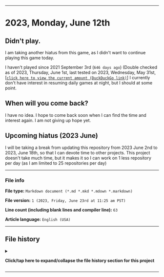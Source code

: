   
***

# 2023, Monday, June 12th

## Didn't play.

I am taking another hiatus from this game, as I didn't want to continue playing this game today.

I haven't played since 2021 September 3rd (`646 days ago`) (Double checked as of 2023, Thursday, June 1st, last tested on 2023, Wednesday, May 31st, [[`click here to view the current amount (DuckDuckGo link)`]](https://duckduckgo.com/?q=Days+since+September+3rd+2021&t=ffab&ia=answer) I currently don't have interest in resuming daily games at night, but I should at some point.

## When will you come back?

I have no idea. I hope to come back soon when I can find the time and interest again. I am not giving up hope yet.

## Upcoming hiatus (2023 June)

I will be taking a break from updating this repository from 2023 June 2nd to 2023, June 18th, so that I can devote time to other projects. This project doesn't take much time, but it makes it so I can work on 1 less repository per day (as I am limited to 25 repositories per day)

***

### File info

**File type:** `Markdown document (*.md *.mkd *.mdown *.markdown)`

**File version:** `1 (2023, Friday, June 23rd at 11:25 am PST)`

**Line count (including blank lines and compiler line):** `63`

**Article language:** `English (USA)`

***

## File history

<details><summary><p lang="en"><b>Click/tap here to expand/collapse the file history section for this project</b></p></summary>

<details><summary><p lang="en"><b>Version 1 (2023, Friday, June 23rd at 11:25 am PST)</b></p></summary>

**This version was made by:** [`@seanpm2001`](https://github.com/seanpm2001/)

> Changes:

- [x] Started the file
- [x] Added the title section
- [x] Added the `didn't play` section
- [x] Added the `when will you come back?` section
- [x] Added the `file info` section
- - [x] Added the file type
- - [x] Added the version number
- - [x] Added the version date
- - [x] Added the line count
- - [x] Added the language indicator
- [x] Added the `file history` section
- - [x] Added an entry for version 1
- [ ] No other changes in version 1

</details>

</details>

***
